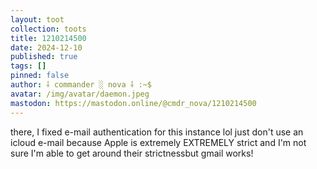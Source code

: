 ```yaml
---
layout: toot
collection: toots
title: 1210214500
date: 2024-12-10
published: true
tags: []
pinned: false
author: ⸸ commander ░ nova ⸸ :~$
avatar: /img/avatar/daemon.jpeg
mastodon: https://mastodon.online/@cmdr_nova/1210214500
---
```


there, I fixed e-mail authentication for this instance lol just don't use an icloud e-mail because Apple is extremely EXTREMELY strict and I'm not sure I'm able to get around their strictnessbut gmail works!
